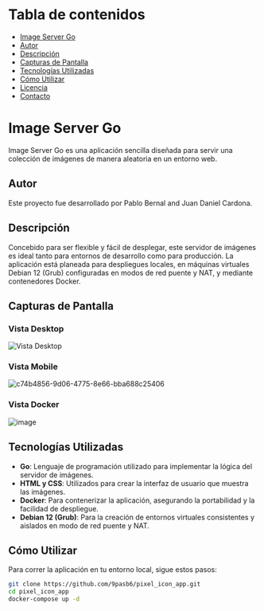 # Tabla de contenidos
  - [Image Server Go](#image-server-go)
  - [Autor](#autor)
  - [Descripción](#descripción)
  - [Capturas de Pantalla](#capturas-de-pantalla)
  - [Tecnologías Utilizadas](#tecnologías-utilizadas)
  - [Cómo Utilizar](#cómo-utilizar)
  - [Licencia](#licencia)
  - [Contacto](#contacto)

# Image Server Go

Image Server Go es una aplicación sencilla diseñada para servir una colección de imágenes de manera aleatoria en un entorno web.

## Autor

Este proyecto fue desarrollado por Pablo Bernal and Juan Daniel Cardona.

## Descripción

Concebido para ser flexible y fácil de desplegar, este servidor de imágenes es ideal tanto para entornos de desarrollo como para producción. La aplicación está planeada para despliegues locales, en máquinas virtuales Debian 12 (Grub) configuradas en modos de red puente y NAT, y mediante contenedores Docker.

## Capturas de Pantalla

### Vista Desktop

![Vista Desktop](URL_PARA_IMAGEN_DESKTOP)

### Vista Mobile

![c74b4856-9d06-4775-8e66-bba688c25406](https://github.com/9pasb6/pixel_icon_app/assets/100176897/f7e3fb6f-cb8e-49cb-b515-1ae0746c9bb6)

### Vista Docker
![image](https://github.com/9pasb6/pixel_icon_app/assets/100176897/2197e5a8-700c-4218-9f2f-03e1fa197df0)


## Tecnologías Utilizadas

- **Go**: Lenguaje de programación utilizado para implementar la lógica del servidor de imágenes.
- **HTML y CSS**: Utilizados para crear la interfaz de usuario que muestra las imágenes.
- **Docker**: Para contenerizar la aplicación, asegurando la portabilidad y la facilidad de despliegue.
- **Debian 12 (Grub)**: Para la creación de entornos virtuales consistentes y aislados en modo de red puente y NAT.

## Cómo Utilizar

Para correr la aplicación en tu entorno local, sigue estos pasos:

```sh
git clone https://github.com/9pasb6/pixel_icon_app.git
cd pixel_icon_app
docker-compose up -d
